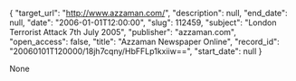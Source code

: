 {
  "target_url": "http://www.azzaman.com/", 
  "description": null, 
  "end_date": null, 
  "date": "2006-01-01T12:00:00", 
  "slug": 112459, 
  "subject": "London Terrorist Attack 7th July 2005", 
  "publisher": "azzaman.com", 
  "open_access": false, 
  "title": "Azzaman Newspaper Online", 
  "record_id": "20060101T120000/18jh7cqny/HbFFLp1kxiiw==", 
  "start_date": null
}

None